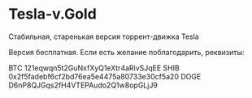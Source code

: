 # Tesla-v.Gold
Стабильная, старенькая версия торрент-движка Tesla

Версия бесплатная.
Если есть желание поблагодарить, реквизиты:

BTC 121eqwqn5t2GuNxfXyQ1eXtr4aRivSJqEE
SHIB 0x2f5fadebf6cf2bd76ea5e4475a80733e30cf5a20
DOGE D6nP8QJGqs2fH4VTEPAudo2Q1w8opGLjJ9
